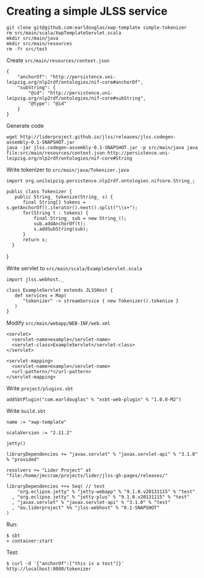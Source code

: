 # Creating a simple JLSS service

    git clone git@github.com:earldouglas/xwp-template simple-tokenizer
    rm src/main/scala/XwpTemplateServlet.scala
    mkdir src/main/java
    mkdir src/main/resources
    rm -fr src/test
    
Create `src/main/resources/context.json`

    {
        "anchorOf": "http://persistence.uni-leipzig.org/nlp2rdf/ontologies/nif-core#anchorOf",
        "subString": {
            "@id": "http://persistence.uni-leipzig.org/nlp2rdf/ontologies/nif-core#subString",
            "@type": "@id"
        }
    } 

Generate code

    wget http://liderproject.github.io/jlss/releases/jlss.codegen-assembly-0.1-SNAPSHOT.jar
    java -jar jlss.codegen-assembly-0.1-SNAPSHOT.jar -p src/main/java java file:src/main/resources/context.json http://persistence.uni-leipzig.org/nlp2rdf/ontologies/nif-core#String

Write tokenizer to `src/main/java/Tokenizer.java`

    import org.unileipzig.persistence.nlp2rdf.ontologies.nifcore.String_;
    
    public class Tokenizer {
       public String_ tokenize(String_ s) {
          final String[] tokens = s.getAnchorOf().iterator().next().split("\\s+");
          for(String t : tokens) {
              final String_ sub = new String_();
              sub.addAnchorOf(t);
              s.addSubString(sub);
          }
          return s;
      }
   }

Write servlet to `src/main/scala/ExampleServlet.scala`

    import jlss.webhost._

    class ExampleServlet extends JLSSHost {
       def services = Map(
          "tokenizer" -> streamService { new Tokenizer().tokenize }
       )
    }
   
Modify `src/main/webapp/WEB-INF/web.xml`

    <servlet>
      <servlet-name>example</servlet-name>
      <servlet-class>ExampleServlet</servlet-class>
    </servlet>
  
    <servlet-mapping>
      <servlet-name>example</servlet-name>
      <url-pattern>/*</url-pattern>
    </servlet-mapping>

Write `project/plugins.sbt`

    addSbtPlugin("com.earldouglas" % "xsbt-web-plugin" % "1.0.0-M2")

Write `build.sbt`

    name := "xwp-template"
    
    scalaVersion := "2.11.2"
    
    jetty()
    
    libraryDependencies += "javax.servlet" % "javax.servlet-api" % "3.1.0" % "provided"
    
    resolvers += "Lider Project" at "file:/home/jmccrae/projects/lider/jlss-gh-pages/releases/"
    
    libraryDependencies ++= Seq( // test
        "org.eclipse.jetty" % "jetty-webapp" % "9.1.0.v20131115" % "test"
      , "org.eclipse.jetty" % "jetty-plus" % "9.1.0.v20131115" % "test"
      , "javax.servlet" % "javax.servlet-api" % "3.1.0" % "test"
      , "eu.liderproject" %% "jlss-webhost" % "0.1-SNAPSHOT"
    )

   
   

Run:

    $ sbt
    > container:start 

Test:

    $ curl -d '{"anchorOf":["this is a test"]}' http://localhost:8080/tokenizer
